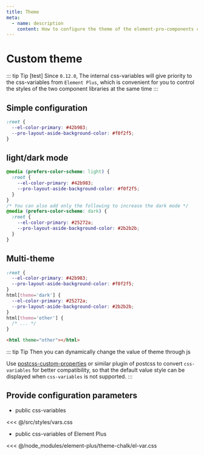 ```yaml
---
title: Theme
meta:
  - name: description
    content: How to configure the theme of the element-pro-components component library
---
```


# Custom theme

::: tip Tip
[test] Since `0.12.0`, The internal css-variables will give priority to the css-variables from `Element Plus`, which is convenient for you to control the styles of the two component libraries at the same time
:::

## Simple configuration

```css
:root {
  --el-color-primary: #42b983;
  --pro-layout-aside-background-color: #f0f2f5;
}
```

## light/dark mode

```css
@media (prefers-color-scheme: light) {
  :root {
    --el-color-primary: #42b983;
    --pro-layout-aside-background-color: #f0f2f5;
  }
}
/* You can also add only the following to increase the dark mode */
@media (prefers-color-scheme: dark) {
  :root {
    --el-color-primary: #25272a;
    --pro-layout-aside-background-color: #2b2b2b;
  }
}
```

## Multi-theme

```css
:root {
  --el-color-primary: #42b983;
  --pro-layout-aside-background-color: #f0f2f5;
}
html[theme='dark'] {
  --el-color-primary: #25272a;
  --pro-layout-aside-background-color: #2b2b2b;
}
html[theme='other'] {
  /* ... */
}
```

```html
<html theme="other"></html>
```

::: tip Tip
Then you can dynamically change the value of theme through js

Use [postcss-custom-properties](https://github.com/postcss/postcss-custom-properties) or similar plugin of postcss to convert `css-variables` for better compatibility, so that the default value style can be displayed when `css-variables` is not supported.
:::

## Provide configuration parameters

- public css-variables

<<< @/src/styles/vars.css

- public css-variables of Element Plus

<<< @/node_modules/element-plus/theme-chalk/el-var.css
